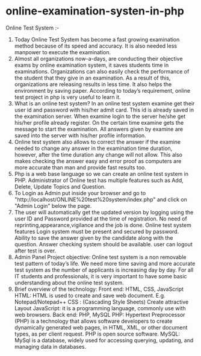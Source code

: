 # online-examination-systen-in-php
Online Test System :- 
1. Today Online Test System has become a fast growing examination method because of its speed and accuracy. It is also needed less manpower to execute the examination.
2. Almost all organizations now-a-days, are conducting their objective exams by online examination system, it saves students time in examinations. Organizations can also easily check the performance of the student that they give in an examination. As a result of this, organizations are releasing results in less time. It also helps the environment by saving paper. According to today’s requirement, online test project in php is very useful to learn it.
3. What is an online test system? In an online test system examine get their user id and password with his/her admit card. This id is already saved in the examination server. When examine login to the server he/she get his/her profile already register. On the certain time examine gets the message to start the examination. All answers given by examine are saved into the server with his/her profile information.
4. Online test system also allows to correct the answer if the examine needed to change any answer in the examination time duration, however, after the time duration any change will not allow. This also makes checking the answer easy and error proof as computers are more accurate than man and provide fast results too.
5. Php is a web base language so we can create an online test system in PHP.  Administrator of Online test has multiple features such as Add, Delete, Update Topics and Question.
6. To Login as Admin put inside your browser and go to "http://localhost/ONLINE%20test%20system/index.php" and click on "Admin Login" below the page.
7. The user will automatically get the updated version by logging using the user ID and Password provided at the time of registration. No need of reprinting,appearance,vigilance and the job is done.  Online test system features Login system must be present and secured by password. Ability to save the answer given by the candidate along with the question. Answer checking system should be available. user can logout after test is over.
8. Admin Panel Project objective: Online test system is a non removable test pattern of today’s life. We need more time saving and more accurate test system as the number of applicants is increasing day by day. For all IT students and professionals, it is very important to have some basic understanding about the online test system. 
9. Brief overview of the technology: Front end: HTML, CSS, JavaScript  HTML: HTML is used to create and save web document. E.g. Notepad/Notepad++ CSS : (Cascading Style Sheets) Create attractive Layout JavaScript: it is a programming language, commonly use with web browsers. Back end: PHP, MySQL  PHP: Hypertext Preprocessor (PHP) is a technology that allows software developers to create dynamically generated web pages, in HTML, XML, or other document types, as per client request. PHP is open source software. MySQL: MySql is a database, widely used for accessing querying, updating, and managing data in databases.